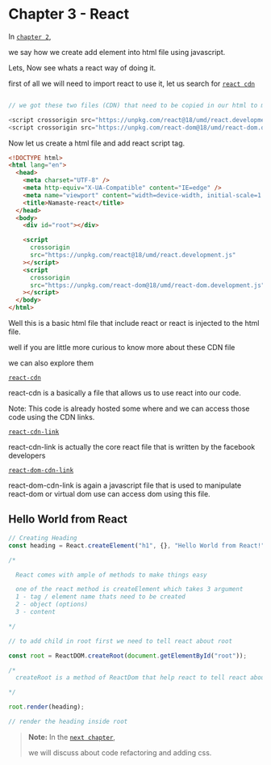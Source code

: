 # Chapter 3 - React

In [`chapter 2`](../chapter2/readme.md),

we say how we create add element into html file using javascript.

Lets, Now see whats a react way of doing it.

first of all we will need to import react to use it,
let us search for [`react cdn`](https://legacy.reactjs.org/docs/cdn-links.html)

```js

// we got these two files (CDN) that need to be copied in our html to make use of react in out html file.

<script crossorigin src="https://unpkg.com/react@18/umd/react.development.js"></script>
<script crossorigin src="https://unpkg.com/react-dom@18/umd/react-dom.development.js"></script>

```

Now let us create a html file and add react script tag.

```html
<!DOCTYPE html>
<html lang="en">
  <head>
    <meta charset="UTF-8" />
    <meta http-equiv="X-UA-Compatible" content="IE=edge" />
    <meta name="viewport" content="width=device-width, initial-scale=1.0" />
    <title>Namaste-react</title>
  </head>
  <body>
    <div id="root"></div>

    <script
      crossorigin
      src="https://unpkg.com/react@18/umd/react.development.js"
    ></script>
    <script
      crossorigin
      src="https://unpkg.com/react-dom@18/umd/react-dom.development.js"
    ></script>
  </body>
</html>
```

Well this is a basic html file that include react or react is injected to the html file.

well if you are little more curious to know more about these CDN file

we can also explore them

[`react-cdn`](https://legacy.reactjs.org/docs/cdn-links.html)

react-cdn is a basically a file that allows us to use react into our code.

Note: This code is already hosted some where and we can access those code using the CDN links.

[`react-cdn-link`](https://unpkg.com/react@18/umd/react.development.js)

react-cdn-link is actually the core react file that is written by the facebook developers

[`react-dom-cdn-link`](https://unpkg.com/react-dom@18/umd/react-dom.development.js)

react-dom-cdn-link is again a javascript file that is used to manipulate react-dom or virtual dom use can access dom using this file.

## Hello World from React

```js
// Creating Heading
const heading = React.createElement("h1", {}, "Hello World from React!");

/*

  React comes with ample of methods to make things easy

  one of the react method is createElement which takes 3 argument
  1 - tag / element name thats need to be created
  2 - object (options)
  3 - content 

*/

// to add child in root first we need to tell react about root

const root = ReactDOM.createRoot(document.getElementById("root"));

/*
  createRoot is a method of ReactDom that help react to tell react about root element where all the rendering stuff will take place.

*/

root.render(heading);

// render the heading inside root
```

> **Note:** In the [`next chapter`](../chapter4/readme.md),
>
> we will discuss about code refactoring and adding css.

